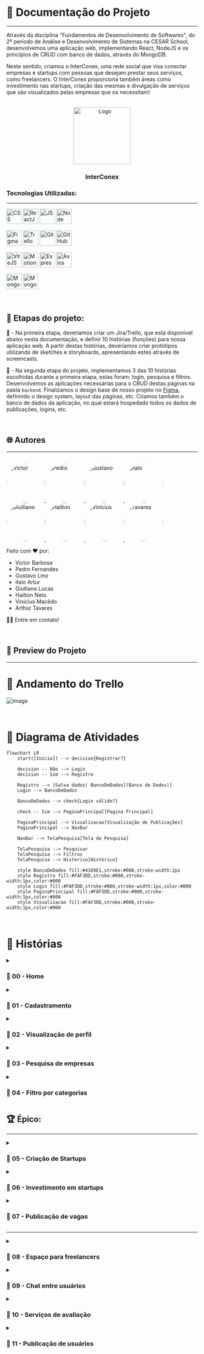# 📒 Documentação do Projeto
---

Através da disciplina "Fundamentos de Desenvolvimento de Softwares", do 2º período de Análise e Desenvolvimento de Sistemas na CESAR School, desenvolvemos uma aplicação web, implementando React, NodeJS e os princípios de CRUD com banco de dados, através do MongoDB.

Neste sentido, criamos o InterConex, uma rede social que visa conectar empresas e startups com pessoas que desejam prestar seus serviços, como freelancers. O InterConex proporciona também áreas como investimento nas startups, criação das mesmas e divulgação de serviços que são visualizados pelas empresas que os necessitam!

<br>

<div align="center">
  <img src="https://github.com/user-attachments/assets/9b435761-7e4f-48e9-bd89-96f56e9f3e32" width="150px" alt="Logo">
  <h3>InterConex</h3>
</div>

### Tecnologias Utilizadas:
---
<div style="display: inline_block">
  <img align="center" alt="CSS" heigth="30" width="40" src="https://cdn.jsdelivr.net/gh/devicons/devicon@latest/icons/css3/css3-original.svg">
  <img align="center" alt="ReactJS" heigth="30" width="40" src="https://cdn.jsdelivr.net/gh/devicons/devicon@latest/icons/react/react-original.svg">
  <img align="center" alt="JS" heigth="30" width="40" src="https://cdn.jsdelivr.net/gh/devicons/devicon@latest/icons/javascript/javascript-original.svg">
  <img align="center" alt="Node" heigth="30" width="40" src="https://cdn.jsdelivr.net/gh/devicons/devicon@latest/icons/nodejs/nodejs-original.svg">
</div>

<br>

<div style="display: inline_block">
  <img align="center" alt="Figma" heigth="30" width="40" src="https://cdn.jsdelivr.net/gh/devicons/devicon@latest/icons/figma/figma-original.svg">
  <img align="center" alt="Trello" heigth="30" width="40" src="https://cdn.jsdelivr.net/gh/devicons/devicon@latest/icons/trello/trello-original.svg">
  <img align="center" alt="Git" heigth="30" width="40" src="https://cdn.jsdelivr.net/gh/devicons/devicon@latest/icons/git/git-original.svg">
  <img align="center" alt="GitHub" heigth="30" width="40" src="https://cdn.jsdelivr.net/gh/devicons/devicon@latest/icons/github/github-original.svg">
</div>

<br>

<div style="display: inline_block">
  <img align="center" alt="ViteJS" heigth="30" width="40" src="https://cdn.jsdelivr.net/gh/devicons/devicon@latest/icons/vitejs/vitejs-original.svg">
  <img align="center" alt="Motion" heigth="30" width="40" src="https://cdn.jsdelivr.net/gh/devicons/devicon@latest/icons/framermotion/framermotion-original.svg">
  <img align="center" alt="Express" heigth="30" width="40" src="https://cdn.jsdelivr.net/gh/devicons/devicon@latest/icons/express/express-original.svg">
  <img align="center" alt="Axios" heigth="30" width="40" src="https://cdn.jsdelivr.net/gh/devicons/devicon@latest/icons/axios/axios-plain.svg">
</div>

<br>

<div style="display: inline_block">
  <img align="center" alt="MongoDB" heigth="30" width="40" src="https://cdn.jsdelivr.net/gh/devicons/devicon@latest/icons/mongodb/mongodb-original.svg">
  <img align="center" alt="Mongoose" heigth="30" width="40" src="https://cdn.jsdelivr.net/gh/devicons/devicon@latest/icons/mongoose/mongoose-original.svg">
</div>

<br>
<br>

## 🎲 Etapas do projeto:

🥇 - Na primeira etapa, deveríamos criar um Jira/Trello, que está disponível abaixo nesta documentação, e definir 10 histórias (funções) para nossa aplicação web. A partir destas histórias, deveríamos criar protótipos utilizando de sketches e storyboards, apresentando estes através de screencasts.

🥈 - Na segunda etapa do projeto, implementamos 3 das 10 histórias escolhidas durante a primeira etapa, estas foram: login, pesquisa e filtros. Desenvolvemos as aplicações necessárias para o CRUD destas páginas na pasta ```backend```. Finalizamos o design base de nosso projeto no [Figma](https://www.figma.com/proto/YFHbXhgzsg77vhTPJwqChR/InterConex?node-id=119-846&node-type=frame&t=qZEDj5hIIGY7lsQ8-0&scaling=min-zoom&content-scaling=fixed&page-id=0%3A1&starting-point-node-id=119%3A846), definindo o design system, layout das páginas, etc. Criamos também o banco de dados da aplicação, no qual estará hospedado todos os dados de publicações, logins, etc.

<br>


## 🌐 Autores
---
<br>

<a href="https://github.com/victorb-s">
 <img style="border-radius: 50%" src="https://avatars.githubusercontent.com/u/114593367?s=400&u=35dad9c7030300514c27e765de70b83b4073c802&v=4" width="100px;" alt="Victor"/>
</a>
<a href="https://github.com/fernandes-pedro">
 <img style="border-radius: 50%" src="https://avatars.githubusercontent.com/u/180231483?v=4" width="100px;" alt="Pedro"/>
</a>
<a href="https://github.com/GustavoLino728">
 <img style="border-radius: 50%" src="https://avatars.githubusercontent.com/u/161669997?v=4" width="100px;" alt="Gustavo"/>
</a>
<a href="https://github.com/ItaloVasconcelos05">
 <img style="border-radius: 50%" src="https://avatars.githubusercontent.com/u/163598100?v=4" width="100px;" alt="Ítalo"/>
</a>
<a href="https://github.com/giulms">
 <img style="border-radius: 50%" src="https://avatars.githubusercontent.com/u/163376922?v=4" width="100px;" alt="Giulliano"/>
</a>
<a href="https://github.com/hailtonneto">
 <img style="border-radius: 50%" src="https://avatars.githubusercontent.com/u/130097508?v=4" width="100px;" alt="Hailton"/>
</a>
<a href="https://github.com/viniSouza06">
 <img style="border-radius: 50%" src="https://avatars.githubusercontent.com/u/166858981?v=4" width="100px;" alt="Vinícius"/>
</a>
<a href="https://github.com/TavaressDev">
 <img style="border-radius: 50%" src="https://avatars.githubusercontent.com/u/165433530?v=4" width="100px;" alt="Tavares"/>
</a>

Feito com ❤️ por:
- Victor Barbosa
- Pedro Fernandes
- Gustavo Lino
- ítalo Artur
- Giulliano Lucas
- Hailton Neto
- Vinícius Macêdo
- Arthur Tavares

👋🏽 Entre em contato!

<br>

## 🔗 Preview do Projeto
---

<h1>📢 Andamento do Trello</h1>

![image](https://github.com/user-attachments/assets/793e5c60-ec6f-4d9f-b305-e13e018456f6)

<br>

<h1>📢 Diagrama de Atividades</h1>

```mermaid
flowchart LR
    start([Início]) --> decision{Registrar?}
    
    decision -- Não --> Login
    decision -- Sim --> Registro
    
    Registro --> |Salva dados| BancoDeDados[(Banco de Dados)]
    Login --> BancoDeDados
    
    BancoDeDados --> check{Login válido?}
    
    check -- Sim --> PaginaPrincipal[Pagina Principal]
    
    PaginaPrincipal --> Visualizacao[Visualização de Publicações]
    PaginaPrincipal --> NavBar
    
    NavBar --> TelaPesquisa[Tela de Pesquisa]
    
    TelaPesquisa --> Pesquisar
    TelaPesquisa --> Filtros
    TelaPesquisa --> Historico[Histórico]
    
    style BancoDeDados fill:#4169E1,stroke:#000,stroke-width:2px
    style Registro fill:#FAF3DD,stroke:#000,stroke-width:1px,color:#000
    style Login fill:#FAF3DD,stroke:#000,stroke-width:1px,color:#000
    style PaginaPrincipal fill:#FAF3DD,stroke:#000,stroke-width:1px,color:#000
    style Visualizacao fill:#FAF3DD,stroke:#000,stroke-width:1px,color:#000
```

<br>

<h1>📃 Histórias</h1>

<details>
  <summary><h3>🏅 00 - Home</h3></summary>

  ### Versão Inicial: 

  https://github.com/user-attachments/assets/d8c92243-84f4-4c5a-8659-6424f1097813

</details>




<details>
  <summary><h3>🏅 01 - Cadastramento</h3></summary>
  
  ```História``` - Como empresa ou startup, eu gostaria de cadastrar meu negócio no aplicativo.
  
  ```Conversa``` - //
  
  ```Confirmação``` -  Através de um formulário inicial, o usuário acrescentará as informações de seu negócio e enviará para o banco de dados do app, gerando seu perfil que poderá ser acessado   por outros usuários.

### Versão Inicial: 
https://github.com/user-attachments/assets/a2f603e9-b130-48b5-92d3-113bac73d4ae
  
</details>

<details>
  <summary><h3>🏅 02 - Visualização de perfil</h3></summary>
  
  ```História``` - Como usuário, eu gostaria de visualizar o meu perfil e alterar informações dele.
  
  ```Conversa``` - //
  
  ```Confirmação``` -  Através de um ícone de perfil, o usuário acessa o seu perfil e pode alterar as informações da empresa dele, por meio de um botão de ‘editar perfil’.  
</details>

<details>
  <summary><h3>🏅 03 - Pesquisa de empresas</h3></summary>
  
  ```História``` -  Como usuário, eu gostaria de pesquisar outras empresas.
  
  ```Conversa``` - //
  
  ```Confirmação``` -  Através de uma barra de pesquisa, onde o usuário pode encontrar outras empresas.

### Versão Inicial: 
https://github.com/user-attachments/assets/2085a864-4ff9-44ce-89de-3fb43d8bd698

  
</details>

<details>
  <summary><h3>🏅 04 - Filtro por categorias</h3></summary>
  
  ```História``` - Como empresa ou startup, eu gostaria de filtrar outras empresas de acordo com categorias.
  
  ```Conversa``` - //
  
  ```Confirmação``` -  Através de um botão de filtros, contendo diversas categorias, onde o usuário filtra outras empresas encontrando aquela que ele está querendo procurar.
</details>

<h2>🏆 Épico:</h2>

---

<details>
  <summary><h3>🏅 05 - Criação de Startups</h3></summary>
  
  ```História``` - Como usuário, gostaria de criar startups.
  
  ```Conversa``` - Esta criação poderá ser de diversas maneiras, desde contratando pessoas para projetos específicos até apresentando a startup e buscando colaboradores para a ideia principal.
  
  ```Confirmação``` -  Através de um botão que leva para uma aba de startups, o usuário pode criar uma startup por meio de um botão e preenchimento das informações.
</details>

<details>
  <summary><h3>🏅 06 - Investimento em startups</h3></summary>
  
  ```História``` - Como usuário ou CEO, gostaria de investir ou procurar investidores para o meu negócio.
  
  ```Conversa``` - //
  
  ```Confirmação``` -  Na mesma aba de startups, o usuário/CEO pode acessar por meio de um botão a seção de investimentos, onde pode encontrar um investidor para sua empresa ou ser um investidor para outra empresa.

### Versão Inicial: 
https://github.com/user-attachments/assets/bb559634-dd06-45bb-8df3-f8b61f7efe76

  
</details>

<details>
  <summary><h3>🏅 07 - Publicação de vagas</h3></summary>
  
  ```História``` - Como CEO de uma startup, eu gostaria de publicar vagas para projetos específicos ou para minha startup
  
  ```Conversa``` - //
  
  ```Confirmação``` -  Através de um botão, informar a vaga disponível, descrevendo a vaga, requisitos, remuneração e outras informações importantes, a qual será disponibilizada no banco de dados e exibida na aba de startups.
</details>

---

<details>
  <summary><h3>🏅 08 - Espaço para freelancers</h3></summary>
  
  ```História``` - Eu como usuário, gostaria de oferecer meus serviços como freelancer para outras empresas/startups.
  
  ```Conversa``` - //
  
  ```Confirmação``` -  Através da aba de freelancer, o usuário pode oferecer os seus serviços depois de preencher os dados necessários e explicar os seus serviços e habilidades.
</details>

<details>
  <summary><h3>🏅 09 - Chat entre usuários</h3></summary>
  
  ```História``` - Como usuário, gostaria de ter contato com outros usuários.
  
  ```Conversa``` - Estes usuários podem ser contratantes, candidatos para vagas, investidores ou qualquer outro usuário que deseja e/ou precisa estabelecer uma comunicação ativa.
  
  ```Confirmação``` -  Na seção de perfil, ou através das abas de contratações e investimentos, haverá um botão que enviará ao destinatário uma solicitação de contato, iniciando um chat na aba de conversas entre o remetente e o destinatário.

### Versão Inicial: 
https://github.com/user-attachments/assets/38c8b973-f085-448a-ada4-b8e93fbb669a


</details>

<details>
  <summary><h3>🏅 10 - Serviços de avaliação</h3></summary>
  
  ```História``` - Como usuário, gostaria de recomendar outras empresas, startups ou freelancers.
  
  ```Conversa``` - //
  
  ```Confirmação``` -  O usuário que estabelecer algum serviço com outros contribuintes poderá deixar avaliações sobre o mesmo, recomendando para outros usuários do aplicativo.
</details>

<details>
  <summary><h3>🏅 11 - Publicação de usuários</h3></summary>
  
  ```História``` - Como usuário, gostaria de fazer publicações e interagir com outros usuários.
  
  ```Conversa``` - //
  
  ```Confirmação``` - Através da aba inicial, o usuário pode escrever publicações e comentar outras publicações.
</details>
